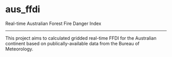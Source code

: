 aus_ffdi
========

Real-time Australian Forest Fire Danger Index

---

This project aims to calculated gridded real-time FFDI for the Australian continent based on publically-available data from the Bureau of Meteorology.
